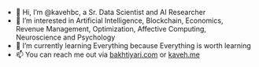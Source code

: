 - 👋 Hi, I’m @kavehbc, a Sr. Data Scientist and AI Researcher
- 👀 I’m interested in Artificial Intelligence, Blockchain, Economics, Revenue Management, Optimization, Affective Computing, Neuroscience and Psychology
- 🌱 I’m currently learning Everything because Everything is worth learning
- 📫 You can reach me out via [bakhtiyari.com](https://bakhtiyari.com) or [kaveh.me](https://kaveh.me)
